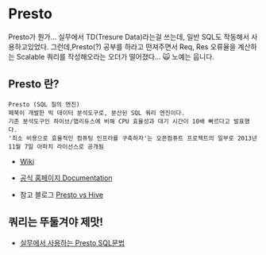 # Presto
Presto가 뭔가...
실무에서 TD(Tresure Data)라는걸 쓰는데, 일반 SQL도 작동해서 사용하고있었다. 
그런데,Presto(?) 공부를 하라고 떤져주면서 Req, Res 오류율을 계산하는 Scalable 쿼리를 작성해오라는 오더가 떨어졌다... :scream_cat:
노예는 웁니다.

## Presto 란?
    Presto (SQL 질의 엔진)
    페북이 개발한 빅 데이터 분석도구로, 분산된 SQL 쿼리 엔진이다. 
    기존 분석도구인 하이브/맵리듀스에 비해 CPU 효율성과 대기 시간이 10배 빠르다고 발표했다.
    '최소 비용으로 효율적인 컴퓨팅 인프라를 구축하자'는 오픈컴퓨트 프로젝트의 일부로 2013년 11월 7일 아파치 라이선스로 공개됨
- [Wiki](https://ko.wikipedia.org/wiki/%ED%94%84%EB%A0%88%EC%8A%A4%ED%86%A0_(SQL_%EC%A7%88%EC%9D%98_%EC%97%94%EC%A7%84))

- [공식 홈페이지 Documentation](https://prestodb.io/docs/current/)

- 참고 블로그 [Presto vs Hive](https://blog.treasuredata.com/blog/2015/03/20/presto-versus-hive/)

## 쿼리는 뚜둘겨야 제맛!
- [실무에서 사용하는 Presto SQL문법](https://github.com/accidentlywoo/TIL/tree/main/Presto/Quick-Syntax)